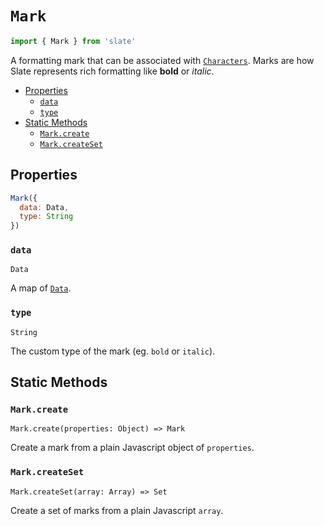 
# `Mark`

```js
import { Mark } from 'slate'
```

A formatting mark that can be associated with [`Characters`](./character.md). Marks are how Slate represents rich formatting like **bold** or _italic_.

- [Properties](#properties)
  - [`data`](#data)
  - [`type`](#type)
- [Static Methods](#static-methods)
  - [`Mark.create`](#markcreate)
  - [`Mark.createSet`](#markcreateset)


## Properties

```js
Mark({
  data: Data,
  type: String
})
```

### `data`
`Data`

A map of [`Data`](./data.md).

### `type`
`String`

The custom type of the mark (eg. `bold` or `italic`).


## Static Methods

### `Mark.create`
`Mark.create(properties: Object) => Mark`

Create a mark from a plain Javascript object of `properties`.

### `Mark.createSet`
`Mark.createSet(array: Array) => Set`

Create a set of marks from a plain Javascript `array`.
